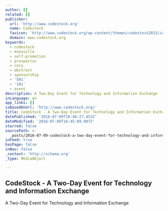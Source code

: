 ```yaml
---
author: []
related: []
publisher:
  url: 'http://www.codestock.org'
  name: Codestock
  favicon: 'http://www.codestock.org/wp-content/themes/codestock2015/images/favicon.ico'
  domain: www.codestock.org
keywords:
  - codestock
  - knoxville
  - self-promotion
  - prospectus
  - cory
  - abstract
  - sponsorship
  - '501'
  - '101'
  - event
description: A Two-Day Event for Technology and Information Exchange
inLanguage: en
app_links: []
isBasedOnUrl: 'http://www.codestock.org/'
title: CodeStock - A Two-Day Event for Technology and Information Exchange
datePublished: '2016-07-09T16:46:27.453Z'
dateModified: '2016-07-09T16:45:09.907Z'
starred: false
sourcePath: >-
  _posts/2016-07-09-codestock-a-two-day-event-for-technology-and-information-e.md
inFeed: true
hasPage: false
inNav: false
_context: 'http://schema.org'
_type: MediaObject

---
```

<article style=""><h1>CodeStock - A Two-Day Event for Technology and Information Exchange</h1><p>A Two-Day Event for Technology and Information Exchange</p></article>